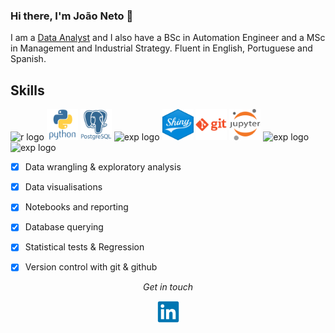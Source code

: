 ### Hi there, I'm João Neto 👋

I am a [Data Analyst](https://codeclan.com/courses/data-analysis/) and I also have a BSc in Automation Engineer and a MSc in Management and Industrial Strategy. Fluent in English, Portuguese and Spanish.

## Skills
<img src= "https://cdn.worldvectorlogo.com/logos/r-lang.svg" alt ="r logo" width = "50" height = "50" /> <img src= "https://github.com/devicons/devicon/blob/master/icons/python/python-original-wordmark.svg" alt ="python logo" width = "50" height = "50" /> <img src= "https://github.com/devicons/devicon/blob/master/icons/postgresql/postgresql-plain-wordmark.svg" alt ="exp logo" width = "50" height = "50" /> <img src= "https://cdn.worldvectorlogo.com/logos/postgresql.svg" alt ="exp logo" width = "50" height = "50" /> <img src= "https://github.com/rstudio/hex-stickers/blob/master/SVG/shiny.svg" alt ="exp logo" width = "50" height = "50" /> <img src= "https://github.com/devicons/devicon/blob/master/icons/git/git-plain-wordmark.svg" alt ="exp logo" width = "50" height = "50" /> <img src= "https://github.com/devicons/devicon/blob/master/icons/jupyter/jupyter-original-wordmark.svg" alt ="exp logo" width = "50" height = "50" /> <img src= "https://github.com/microsoft/PowerBI-Icons/blob/main/SVG/Power-BI.svg" alt ="exp logo" width = "50" height = "50" /> <img src= "https://cdn.worldvectorlogo.com/logos/tableau-software.svg" alt ="exp logo" width = "50" height = "50" />


- [x] Data wrangling & exploratory analysis
- [x] Data visualisations
- [x] Notebooks and reporting   
- [x] Database querying   
- [x] Statistical tests & Regression   
- [x] Version control with git & github   


<p align = "center">
  <i> 
    Get in touch
  </i>
</p>
<p align="center">
  <a href = "https://www.linkedin.com/in/joaonetoprofile/" target = "_blank">
    <img src = "https://github.com/devicons/devicon/blob/master/icons/linkedin/linkedin-original.svg" alt = "linkedin logo" width = "35" height = "35" />
  </a> 
</p>
